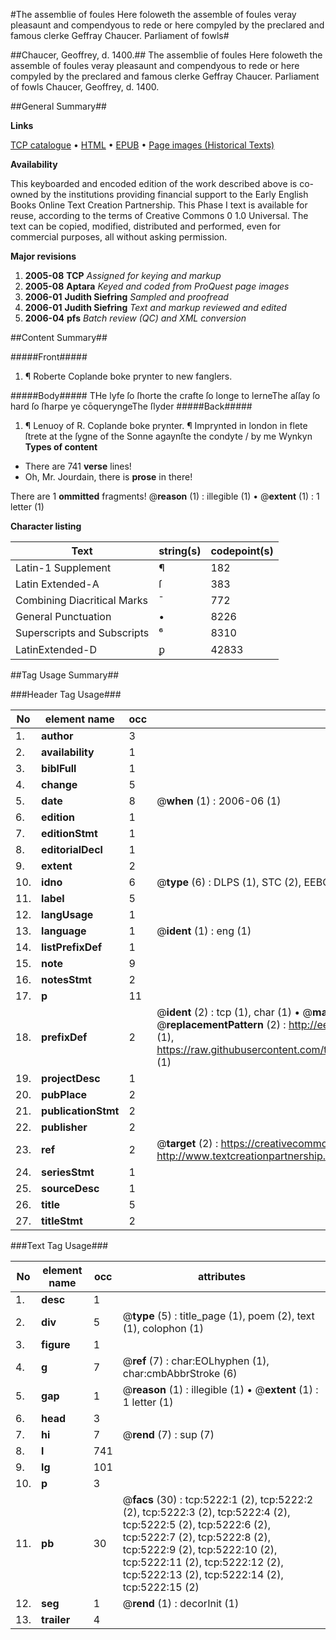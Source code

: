 #The assemblie of foules Here foloweth the assemble of foules veray pleasaunt and compendyous to rede or here compyled by the preclared and famous clerke Geffray Chaucer. Parliament of fowls#

##Chaucer, Geoffrey, d. 1400.##
The assemblie of foules Here foloweth the assemble of foules veray pleasaunt and compendyous to rede or here compyled by the preclared and famous clerke Geffray Chaucer.
Parliament of fowls
Chaucer, Geoffrey, d. 1400.

##General Summary##

**Links**

[TCP catalogue](http://www.ota.ox.ac.uk/tcp/)  • 
[HTML](http://tei.it.ox.ac.uk/tcp/Texts-HTML/free/A18/A18560.html)  • 
[EPUB](http://tei.it.ox.ac.uk/tcp/Texts-EPUB/free/A18/A18560.epub) • 
[Page images (Historical Texts)](https://data.historicaltexts.jisc.ac.uk/view?pubId=eebo-99840695e&pageId=eebo-99840695e-5222-1)

**Availability**

This keyboarded and encoded edition of the
	       work described above is co-owned by the institutions
	       providing financial support to the Early English Books
	       Online Text Creation Partnership. This Phase I text is
	       available for reuse, according to the terms of Creative
	       Commons 0 1.0 Universal. The text can be copied,
	       modified, distributed and performed, even for
	       commercial purposes, all without asking permission.

**Major revisions**

1. __2005-08__ __TCP__ *Assigned for keying and markup*
1. __2005-08__ __Aptara__ *Keyed and coded from ProQuest page images*
1. __2006-01__ __Judith Siefring__ *Sampled and proofread*
1. __2006-01__ __Judith Siefring__ *Text and markup reviewed and edited*
1. __2006-04__ __pfs__ *Batch review (QC) and XML conversion*

##Content Summary##

#####Front#####

1. ¶ Roberte Coplande boke prynter to new fanglers.

#####Body#####
THe lyfe ſo ſhorte the crafte ſo longe to lerneThe aſſay ſo hard ſo ſharpe ye cōqueryngeThe ſlyder 
#####Back#####

1. ¶ Lenuoy of R. Coplande boke prynter.
¶ Imprynted in london in flete ſtrete at the ſygne of
the Sonne agaynſte the condyte / by me Wynkyn 
**Types of content**

  * There are 741 **verse** lines!
  * Oh, Mr. Jourdain, there is **prose** in there!

There are 1 **ommitted** fragments! 
 @__reason__ (1) : illegible (1)  •  @__extent__ (1) : 1 letter (1)

**Character listing**


|Text|string(s)|codepoint(s)|
|---|---|---|
|Latin-1 Supplement|¶|182|
|Latin Extended-A|ſ|383|
|Combining             Diacritical Marks|̄|772|
|General Punctuation|•|8226|
|Superscripts             and Subscripts|⁶|8310|
|LatinExtended-D|ꝑ|42833|

##Tag Usage Summary##

###Header Tag Usage###

|No|element name|occ|attributes|
|---|---|---|---|
|1.|__author__|3||
|2.|__availability__|1||
|3.|__biblFull__|1||
|4.|__change__|5||
|5.|__date__|8| @__when__ (1) : 2006-06 (1)|
|6.|__edition__|1||
|7.|__editionStmt__|1||
|8.|__editorialDecl__|1||
|9.|__extent__|2||
|10.|__idno__|6| @__type__ (6) : DLPS (1), STC (2), EEBO-CITATION (1), PROQUEST (1), VID (1)|
|11.|__label__|5||
|12.|__langUsage__|1||
|13.|__language__|1| @__ident__ (1) : eng (1)|
|14.|__listPrefixDef__|1||
|15.|__note__|9||
|16.|__notesStmt__|2||
|17.|__p__|11||
|18.|__prefixDef__|2| @__ident__ (2) : tcp (1), char (1)  •  @__matchPattern__ (2) : ([0-9\-]+):([0-9IVX]+) (1), (.+) (1)  •  @__replacementPattern__ (2) : http://eebo.chadwyck.com/downloadtiff?vid=$1&page=$2 (1), https://raw.githubusercontent.com/textcreationpartnership/Texts/master/tcpchars.xml#$1 (1)|
|19.|__projectDesc__|1||
|20.|__pubPlace__|2||
|21.|__publicationStmt__|2||
|22.|__publisher__|2||
|23.|__ref__|2| @__target__ (2) : https://creativecommons.org/publicdomain/zero/1.0/ (1), http://www.textcreationpartnership.org/docs/. (1)|
|24.|__seriesStmt__|1||
|25.|__sourceDesc__|1||
|26.|__title__|5||
|27.|__titleStmt__|2||


###Text Tag Usage###

|No|element name|occ|attributes|
|---|---|---|---|
|1.|__desc__|1||
|2.|__div__|5| @__type__ (5) : title_page (1), poem (2), text (1), colophon (1)|
|3.|__figure__|1||
|4.|__g__|7| @__ref__ (7) : char:EOLhyphen (1), char:cmbAbbrStroke (6)|
|5.|__gap__|1| @__reason__ (1) : illegible (1)  •  @__extent__ (1) : 1 letter (1)|
|6.|__head__|3||
|7.|__hi__|7| @__rend__ (7) : sup (7)|
|8.|__l__|741||
|9.|__lg__|101||
|10.|__p__|3||
|11.|__pb__|30| @__facs__ (30) : tcp:5222:1 (2), tcp:5222:2 (2), tcp:5222:3 (2), tcp:5222:4 (2), tcp:5222:5 (2), tcp:5222:6 (2), tcp:5222:7 (2), tcp:5222:8 (2), tcp:5222:9 (2), tcp:5222:10 (2), tcp:5222:11 (2), tcp:5222:12 (2), tcp:5222:13 (2), tcp:5222:14 (2), tcp:5222:15 (2)|
|12.|__seg__|1| @__rend__ (1) : decorInit (1)|
|13.|__trailer__|4||
